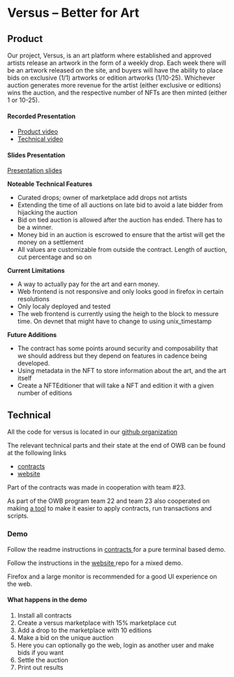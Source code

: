 # Versus – Better for Art

## Product

Our project, Versus, is an art platform where established and approved artists release an artwork in the form of a weekly drop. Each week there will be an artwork released on the site, and buyers will have the ability to place bids on exclusive (1/1) artworks or edition artworks (1/10-25). Whichever auction  generates more revenue for the artist (either exclusive or editions) wins the auction, and the respective number of NFTs are then minted (either 1 or 10-25).

#### Recorded Presentation

- [Product video](https://www.youtube.com/watch?v=zv5lMRjC73s&feature=youtu.be)
- [Technical video](https://www.youtube.com/watch?v=vr2Zo0hrkH0&feature=youtu.be)

#### Slides Presentation

[Presentation slides](https://docs.google.com/presentation/d/e/2PACX-1vRN7BAYQBe4C96qmStubGS_YFW0__vGxCC4Ftce8mupRW572S8396GQtlYNadWjGy52kxleEfnNgk8J/pub?start=false&loop=false&delayms=3000)

**Noteable Technical Features**
 - Curated drops; owner of marketplace add drops not artists
 - Extending the time of all auctions on late bid to avoid a late bidder from hijacking the auction
 - Bid on tied auction is allowed after the auction has ended. There has to be a winner.
 - Money bid in an auction is escrowed to ensure that the artist will get the money on a settlement
 - All values are customizable from outside the contract. Length of auction, cut percentage and so on

**Current Limitations**

- A way to actually pay for the art and earn money.
- Web frontend is not responsive and only looks good in firefox in certain resolutions
- Only localy deployed and tested
- The web frontend is currently using the heigh to the block to messure time. On devnet that might have to change to using unix_timestamp

**Future Additions**

- The contract has some points around security and composability that we should address but they depend on features in cadence being developed.
- Using metadata in the NFT to store information about the art, and the art itself
- Create a NFTEditioner that will take a NFT and edition it with a given number of editions

## Technical

All the code for versus is located in our [github organization](https://github.com/versus-flow)

The relevant technical parts and their state at the end of OWB can be found at the following links

 - [ contracts ](https://github.com/versus-flow/auction-flow-contract/tree/OWB)
 - [ website ](https://github.com/versus-flow/versus-action-website/tree/OWB)

Part of the contracts was made in cooperation with team #23.

As part of the OWB program team 22 and team 23 also cooperated on making [a tool](https://github.com/versus-flow/go-flow-tooling) to make it easier to apply contracts, run transactions and scripts. 

### Demo

Follow the readme instructions in 
[ contracts ](https://github.com/versus-flow/auction-flow-contract/tree/OWB) for a pure terminal based demo. 

Follow the instructions in the 
[ website ](https://github.com/versus-flow/versus-action-website/tree/OWB) repo for a mixed demo. 

Firefox and a large monitor is recommended for a good UI experience on the web.

#### What happens in the demo

1. Install all contracts
2. Create a versus marketplace with 15% marketplace cut
3. Add a drop to the marketplace with 10 editions
4. Make a bid on the unique auction
5. Here you can optionally go the web, login as another user and make bids if you want 
6. Settle the auction
7. Print out results


